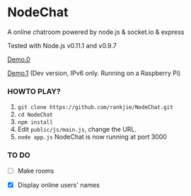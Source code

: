 NodeChat
========

A online chatroom powered by node.js &amp; socket.io &amp; express

Tested with Node.js v0.11.1 and v0.9.7

[Demo.0](http://hk.gfw.li:3000/)

[Demo.1](http://node.gfw.li)   (Dev version, IPv6 only. Running on a Raspberry Pi)


### HOWTO PLAY?

1. `git clone https://github.com/rankjie/NodeChat.git`
2. `cd NodeChat`
3. `npm install`
4. Edit `public/js/main.js`, change the URL.
5. `node app.js`  NodeChat is now running at port 3000

### TO DO

- [ ] Make rooms

- [x] Display online users' names